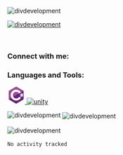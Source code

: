 

<p align="left"> <img src="https://komarev.com/ghpvc/?username=divdevelopment&label=Profile%20views&color=0e75b6&style=flat" alt="divdevelopment" /> </p>

<p align="left"> <a href="https://github.com/ryo-ma/github-profile-trophy"><img src="https://github-profile-trophy.vercel.app/?username=divdevelopment" alt="divdevelopment" /></a> </p>

<p align="left"> <a href="https://twitter.com/" target="blank"><img src="https://img.shields.io/twitter/follow/?logo=twitter&style=for-the-badge" alt="" /></a> </p>

<h3 align="left">Connect with me:</h3>
<p align="left">
</p>

<h3 align="left">Languages and Tools:</h3>
<p align="left"> <a href="https://www.w3schools.com/cs/" target="_blank" rel="noreferrer"> <img src="https://raw.githubusercontent.com/devicons/devicon/master/icons/csharp/csharp-original.svg" alt="csharp" width="40" height="40"/> </a> <a href="https://unity.com/" target="_blank" rel="noreferrer"> <img src="https://www.vectorlogo.zone/logos/unity3d/unity3d-icon.svg" alt="unity" width="40" height="40"/> </a> </p>

<p><img align="left" src="https://github-readme-stats.vercel.app/api/top-langs?username=divdevelopment&show_icons=true&locale=en&layout=compact" alt="divdevelopment" /></p>

<p>&nbsp;<img align="center" src="https://github-readme-stats.vercel.app/api?username=divdevelopment&show_icons=true&locale=en" alt="divdevelopment" /></p>

<p><img align="center" src="https://github-readme-streak-stats.herokuapp.com/?user=divdevelopment&" alt="divdevelopment" /></p>

<!--START_SECTION:waka-->

```text
No activity tracked
```

<!--END_SECTION:waka-->
